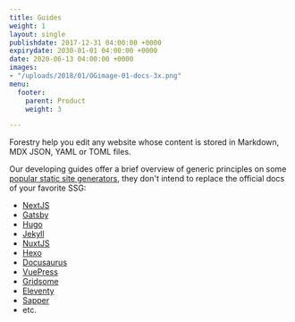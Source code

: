 ```yaml
---
title: Guides
weight: 1
layout: single
publishdate: 2017-12-31 04:00:00 +0000
expirydate: 2030-01-01 04:00:00 +0000
date: 2020-06-13 04:00:00 +0000
images:
- "/uploads/2018/01/OGimage-01-docs-3x.png"
menu:
  footer:
    parent: Product
    weight: 3

---
```


Forestry help you edit any website whose content is stored in Markdown, MDX JSON, YAML or TOML files.

Our developing guides offer a brief overview of generic principles on some [popular static site generators](https://www.staticgen.com/), they don't intend to replace the official docs of your favorite SSG:

- [NextJS](https://nextjs.org/)
- [Gatsby](http://gatsbyjs.org/)
- [Hugo](https://gohugo.io/)
- [Jekyll](https://jekyllrb.com)
- [NuxtJS](https://nuxtjs.org/)
- [Hexo](https://hexo.io/)
- [Docusaurus](https://docusaurus.io/)
- [VuePress](https://vuepress.vuejs.org/)
- [Gridsome](https://gridsome.org/)
- [Eleventy](https://www.11ty.dev/)
- [Sapper](https://sapper.svelte.dev/)
- etc.
